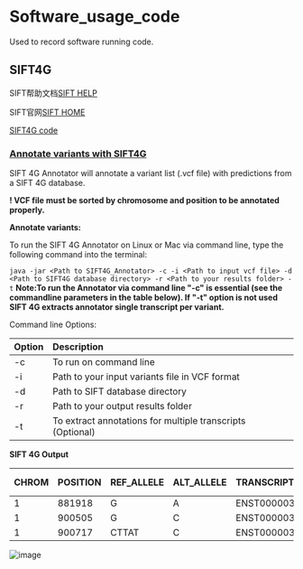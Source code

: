 # Software_usage_code

Used to record software running code. 

## SIFT4G

SIFT帮助文档[SIFT HELP](https://sift.bii.a-star.edu.sg/www/SIFT_help.html#substitution)

SIFT官网[SIFT HOME](https://sift.bii.a-star.edu.sg/index.html)

[SIFT4G code](https://sift.bii.a-star.edu.sg/sift4g/SIFT4G_codes.html)

### [Annotate variants with SIFT4G](https://sift.bii.a-star.edu.sg/sift4g/AnnotateVariants.html)

SIFT 4G Annotator will annotate a variant list (.vcf file) with predictions from a SIFT 4G database.

**! VCF file must be sorted by chromosome and position to be annotated properly.**

 **Annotate variants:**

To run the SIFT 4G Annotator on Linux or Mac via command line, type the following command into the terminal:

`
java -jar <Path to SIFT4G_Annotator> -c -i <Path to input vcf file> -d <Path to SIFT4G database directory> -r <Path to your results folder> -t
`
**Note:To run the Annotator via command line "-c" is essential (see the commandline parameters in the table below). If "-t" option is not used SIFT 4G extracts annotator single transcript per variant.**

Command line Options:

| Option	| Description |
| :-----| :---- |
| -c	| To run on command line |
| -i	| Path to your input variants file in VCF format |
| -d	| Path to SIFT database directory |
| -r	| Path to your output results folder |
| -t	| To extract annotations for multiple transcripts (Optional) |

**SIFT 4G Output**

| CHROM	| POSITION	| REF_ALLELE	| ALT_ALLELE	| TRANSCRIPT_ID	| GENE_ID	| GENE_NAME	REGION	| VARIANT_TYPE	| REF_AA	| ALT_AA	| AA_POS	| SIFT_SCORE	| SIFT_MEDIAN	| NUM_SEQs	| dbSNP	| PREDICTION |
| :-----| :---- | :---- | :----| :---- | :---- | :---- | :---- | :---- | :---- | :---- | :---- | :---- | :---- | :---- | :---- |
| 1	| 881918	| G	| A	| ENST00000327044	| ENSG00000188976	| NOC2L	| CDS	| NONSYNONYMOUS	| S	| L	| 556	| 0.095	| 2.54	| 44	| rs35471880	| TOLERATED |
| 1	| 900505	| G	| C	| ENST00000338591	| ENSG00000187961	| KLHL17	| CDS	| SYNONYMOUS	| V	| V	| 621	| 1	| 2.62	| 79	| rs28705211	| TOLERATED |
| 1	| 900717	| CTTAT	| C	| ENST00000338591	| ENSG00000187961	| KLHL17	| UTR_3	| FRAMESHIFT | DELETION	| NA	| NA	| NA	| NA	| NA	| NA	| novel	| NA |

![image](https://user-images.githubusercontent.com/93338266/190970393-1b6fbdaa-6657-474b-92e3-7133fe56788b.png)


